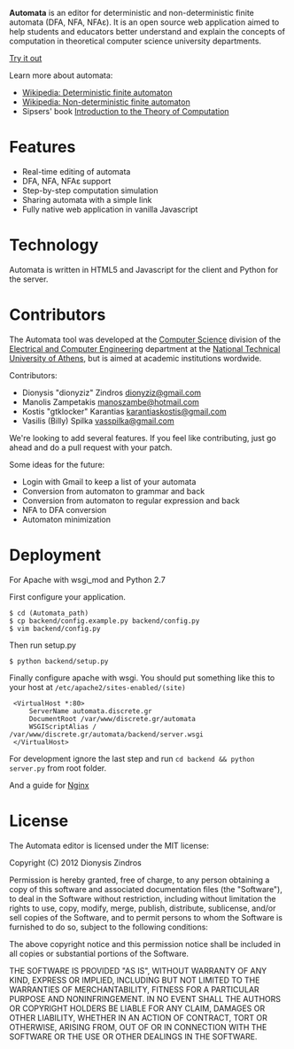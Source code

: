 **Automata** is an editor for deterministic and non-deterministic finite automata
(DFA, NFA, NFAε). It is an open source web application aimed to help students
and educators better understand and explain the concepts of computation in
theoretical computer science university departments.

[Try it out](http://automata.discrete.gr/)

Learn more about automata:

 * [Wikipedia: Deterministic finite automaton](http://en.wikipedia.org/wiki/Deterministic_finite_automaton)
 * [Wikipedia: Non-deterministic finite automaton](http://en.wikipedia.org/wiki/Nondeterministic_finite_automaton)
 * Sipsers' book [Introduction to the Theory of Computation](http://www.amazon.com/Introduction-Theory-Computation-Michael-Sipser/dp/0534950973/ref=sr_1_2?s=books&ie=UTF8&qid=1339239779&sr=1-2)

Features
========

 * Real-time editing of automata
 * DFA, NFA, NFAε support
 * Step-by-step computation simulation
 * Sharing automata with a simple link
 * Fully native web application in vanilla Javascript

Technology
==========
Automata is written in HTML5 and Javascript for the client and Python for the server.

Contributors
============

The Automata tool was developed at the [Computer Science](http://corelab.ntua.gr/) division of the
[Electrical and Computer Engineering](http://www.ece.ntua.gr/) department at the [National Technical
University of Athens](http://www.ntua.gr/), but is aimed at academic institutions wordwide.

Contributors:

 * Dionysis "dionyziz" Zindros <dionyziz@gmail.com>
 * Manolis Zampetakis <manoszambe@hotmail.com>
 * Kostis "gtklocker" Karantias <karantiaskostis@gmail.com>
 * Vasilis (Billy) Spilka <vasspilka@gmail.com>

We're looking to add several features. If you feel like contributing, just go ahead and do a pull request with your patch.

Some ideas for the future:

 * Login with Gmail to keep a list of your automata
 * Conversion from automaton to grammar and back
 * Conversion from automaton to regular expression and back
 * NFA to DFA conversion
 * Automaton minimization

Deployment
==========

For Apache with wsgi_mod and Python 2.7

First configure your application.

    $ cd (Automata_path)
    $ cp backend/config.example.py backend/config.py
    $ vim backend/config.py

Then run setup.py

    $ python backend/setup.py

Finally configure apache with wsgi.
You should put something like this to your host at `/etc/apache2/sites-enabled/(site)`

     <VirtualHost *:80>
         ServerName automata.discrete.gr
         DocumentRoot /var/www/discrete.gr/automata
         WSGIScriptAlias / /var/www/discrete.gr/automata/backend/server.wsgi
     </VirtualHost>

For development ignore the last step and run `cd backend && python server.py` from root folder.

And a guide for [Nginx](https://michael.lustfield.net/nginx/bottle-uwsgi-nginx-quickstart)

License
=======
The Automata editor is licensed under the MIT license:

Copyright (C) 2012 Dionysis Zindros

Permission is hereby granted, free of charge, to any person obtaining a copy of this software and associated documentation files (the "Software"), to deal in the Software without restriction, including without limitation the rights to use, copy, modify, merge, publish, distribute, sublicense, and/or sell copies of the Software, and to permit persons to whom the Software is furnished to do so, subject to the following conditions:

The above copyright notice and this permission notice shall be included in all copies or substantial portions of the Software.

THE SOFTWARE IS PROVIDED "AS IS", WITHOUT WARRANTY OF ANY KIND, EXPRESS OR IMPLIED, INCLUDING BUT NOT LIMITED TO THE WARRANTIES OF MERCHANTABILITY, FITNESS FOR A PARTICULAR PURPOSE AND NONINFRINGEMENT. IN NO EVENT SHALL THE AUTHORS OR COPYRIGHT HOLDERS BE LIABLE FOR ANY CLAIM, DAMAGES OR OTHER LIABILITY, WHETHER IN AN ACTION OF CONTRACT, TORT OR OTHERWISE, ARISING FROM, OUT OF OR IN CONNECTION WITH THE SOFTWARE OR THE USE OR OTHER DEALINGS IN THE SOFTWARE.
